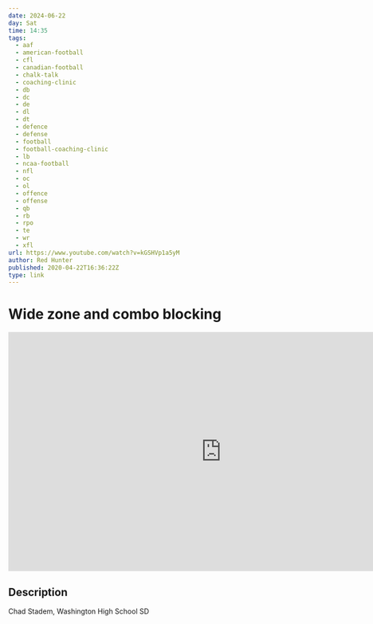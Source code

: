 ```yaml
---
date: 2024-06-22
day: Sat
time: 14:35
tags:
  - aaf
  - american-football
  - cfl
  - canadian-football
  - chalk-talk
  - coaching-clinic
  - db
  - dc
  - de
  - dl
  - dt
  - defence
  - defense
  - football
  - football-coaching-clinic
  - lb
  - ncaa-football
  - nfl
  - oc
  - ol
  - offence
  - offense
  - qb
  - rb
  - rpo
  - te
  - wr
  - xfl
url: https://www.youtube.com/watch?v=kGSHVp1a5yM
author: Red Hunter
published: 2020-04-22T16:36:22Z
type: link
---
```

# Wide zone and combo blocking

<iframe width="854" height="480" src="https://www.youtube.com/embed/kGSHVp1a5yM" frameborder="0" allowfullscreen></iframe>

## Description
Chad Stadem, Washington High School SD